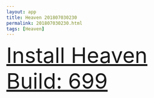 ```yaml
---
layout: app
title: Heaven 201807030230
permalink: 201807030230.html
tags: [Heaven]
---
```

<div class="pure-g">
    <div class="pure-u-1-1" style="font-size: 4em">
        <a class="pure-button-primary" href="itms-services://?action=download-manifest&url=https%3A%2F%2Flitsungyisigono.github.io%2FTestScript%2Fmanifests%2F201807030230.plist"><i class="fa fa-download" aria-hidden="true"></i>Install Heaven Build: 699</a>
    </div>
</div>